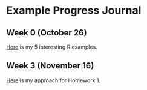 # Example Progress Journal



## Week 0 (October 26)

[Here](files/HW0/R_examples.html) is my 5 interesting R examples.

## Week 3 (November 16)

[Here](files/HW1/HW1.html) is my approach for Homework 1.

<!-- ## Week 3 (November 16)

[Here](files/HW1/R_examples.html) is my approach for Homework 2.

## Week 3 (November 16)

[Here](files/HW1/R_examples.html) is my approach for Homework 3.

## Week 3 (November 16)

[Here](files/HW1/R_examples.html) is my approach for Homework 4.

## Week 3 (November 16)

[Here](files/HW1/R_examples.html) is my approach for Homework 5.
 -->
